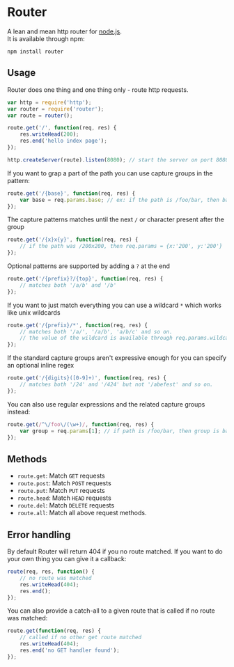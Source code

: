 # Router

A lean and mean http router for [node.js](http://nodejs.org).  
It is available through npm:

	npm install router
	
## Usage

Router does one thing and one thing only - route http requests.

``` js
var http = require('http');
var router = require('router');
var route = router();

route.get('/', function(req, res) {
	res.writeHead(200);
	res.end('hello index page');
});

http.createServer(route).listen(8080); // start the server on port 8080
```

If you want to grap a part of the path you can use capture groups in the pattern:

``` js
route.get('/{base}', function(req, res) {
	var base = req.params.base; // ex: if the path is /foo/bar, then base = foo
});
```

The capture patterns matches until the next `/` or character present after the group

``` js
route.get('/{x}x{y}', function(req, res) {
	// if the path was /200x200, then req.params = {x:'200', y:'200'}
});
```

Optional patterns are supported by adding a `?` at the end

``` js
route.get('/{prefix}?/{top}', function(req, res) {
	// matches both '/a/b' and '/b'
});
```

If you want to just match everything you can use a wildcard `*` which works like unix wildcards

``` js
route.get('/{prefix}/*', function(req, res) {
	// matches both '/a/', '/a/b', 'a/b/c' and so on.
	// the value of the wildcard is available through req.params.wildcard
});
```

If the standard capture groups aren't expressive enough for you can specify an optional inline regex 

``` js
route.get('/{digits}([0-9]+)', function(req, res) {
	// matches both '/24' and '/424' but not '/abefest' and so on.
});
```

You can also use regular expressions and the related capture groups instead:

``` js
route.get(/^\/foo\/(\w+)/, function(req, res) {
	var group = req.params[1]; // if path is /foo/bar, then group is bar
});
```

## Methods

* `route.get`:  Match `GET` requests
* `route.post`: Match `POST` requests
* `route.put`:  Match `PUT` requests
* `route.head`: Match `HEAD` requests 
* `route.del`:  Match `DELETE` requests
* `route.all`:  Match all above request methods.

## Error handling

By default Router will return 404 if you no route matched. If you want to do your own thing you can give it a callback:

``` js
route(req, res, function() {
	// no route was matched
	res.writeHead(404);
	res.end();
});
```

You can also provide a catch-all to a given route that is called if no route was matched:

``` js
route.get(function(req, res) {
	// called if no other get route matched
	res.writeHead(404);
	res.end('no GET handler found');
});
```